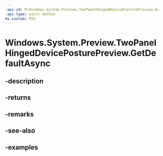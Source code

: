 ```yaml
---
-api-id: M:Windows.System.Preview.TwoPanelHingedDevicePosturePreview.GetDefaultAsync
-api-type: winrt method
ms.custom: RS5
---
```


<!-- Method syntax.
public IAsyncOperation<TwoPanelHingedDevicePosturePreview> TwoPanelHingedDevicePosturePreview.GetDefaultAsync()
-->

# Windows.System.Preview.TwoPanelHingedDevicePosturePreview.GetDefaultAsync

## -description

## -returns

## -remarks

## -see-also

## -examples


